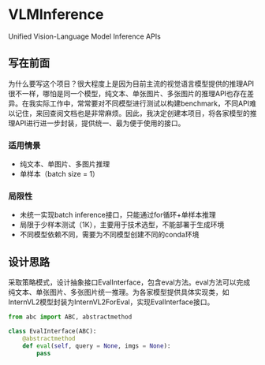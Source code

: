 # VLMInference
Unified Vision-Language Model Inference APIs

## 写在前面
为什么要写这个项目？很大程度上是因为目前主流的视觉语言模型提供的推理API很不一样，哪怕是同一个模型，纯文本、单张图片、多张图片的推理API也存在差异。在我实际工作中，常常要对不同模型进行测试以构建benchmark，不同API难以记住，来回查阅文档也是非常麻烦。因此，我决定创建本项目，将各家模型的推理API进行进一步封装，提供统一、最为便于使用的接口。

### 适用情景
- 纯文本、单图片、多图片推理
- 单样本（batch size = 1）
  
### 局限性
- 未统一实现batch inference接口，只能通过for循环+单样本推理
- 局限于少样本测试（1K），主要用于技术选型，不能部署于生成环境
- 不同模型依赖不同，需要为不同模型创建不同的conda环境



## 设计思路
采取策略模式，设计抽象接口EvalInterface，包含eval方法。eval方法可以完成纯文本、单张图片、多张图片统一推理。为各家模型提供具体实现类，如InternVL2模型封装为InternVL2ForEval，实现EvalInterface接口。
```python
from abc import ABC, abstractmethod

class EvalInterface(ABC):
    @abstractmethod
    def eval(self, query = None, imgs = None):
        pass
```
